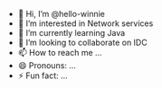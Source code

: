 - 👋 Hi, I’m @hello-winnie
- 👀 I’m interested in Network services
- 🌱 I’m currently learning Java
- 💞️ I’m looking to collaborate on IDC
- 📫 How to reach me ...
- 😄 Pronouns: ...
- ⚡ Fun fact: ...

<!---
hello-winnie/hello-winnie is a ✨ special ✨ repository because its `README.md` (this file) appears on your GitHub profile.
You can click the Preview link to take a look at your changes.
--->
